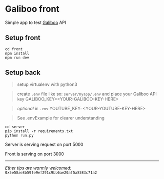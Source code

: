 # Galiboo front
Simple app to test [Galiboo](galiboo.com) API
## Setup front
```
cd front
npm install
npm run dev
```

## Setup back

> setup virtualenv with python3

> create `.env` file like so: `server/myapp/.env` and place your Galiboo API key
> GALIBOO_KEY=\<YOUR-GALIBOO-KEY-HERE>

> _optional_ in `.env` YOUTUBE_KEY=\<YOUR-YOUTUBE-KEY-HERE>

> See .envExample for clearer understanding
```
cd server
pip install -r requirements.txt
python run.py
```

Server is serving request on port 5000

Front is serving on port 3000

---
_Ether tips are warmly welcomed:_ `0x5e58ae8b59fe9ef291c9bb6ae20af5a8583c71a2`